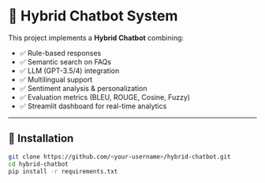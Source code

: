 # 🤖 Hybrid Chatbot System

This project implements a **Hybrid Chatbot** combining:
- ✅ Rule-based responses
- ✅ Semantic search on FAQs
- ✅ LLM (GPT-3.5/4) integration
- ✅ Multilingual support
- ✅ Sentiment analysis & personalization
- ✅ Evaluation metrics (BLEU, ROUGE, Cosine, Fuzzy)
- ✅ Streamlit dashboard for real-time analytics

---

## 🔹 Installation
```bash
git clone https://github.com/<your-username>/hybrid-chatbot.git
cd hybrid-chatbot
pip install -r requirements.txt